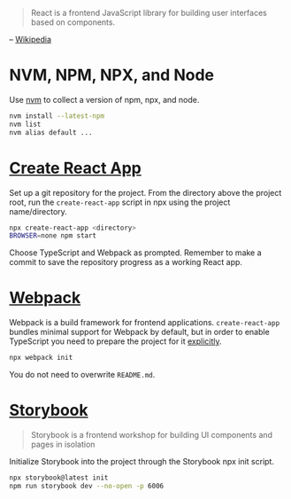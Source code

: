 > React is a frontend JavaScript library for building user interfaces based on components.

&ndash; [Wikipedia](https://en.wikipedia.org/wiki/React_(software))

# NVM, NPM, NPX, and Node

Use [nvm](https://aur.archlinux.org/packages/nvm) to collect a version of npm, npx, and node.

```bash
nvm install --latest-npm
nvm list
nvm alias default ...
```

# [Create React App](https://create-react-app.dev/)

Set up a git repository for the project.
From the directory above the project root, run the `create-react-app` script in npx
using the project name/directory.

```bash
npx create-react-app <directory>
BROWSER=none npm start
```

Choose TypeScript and Webpack as prompted.
Remember to make a commit to save the repository progress as a working React app.

# [Webpack](https://webpack.js.org/)

Webpack is a build framework for frontend applications.
`create-react-app` bundles minimal support for Webpack by default, but in order to enable
TypeScript you need to prepare the project for it [explicitly](https://webpack.js.org/configuration/).

```bash
npx webpack init
```

You do not need to overwrite `README.md`.

# [Storybook](https://storybook.js.org/)

> Storybook is a frontend workshop for building UI components and pages in isolation

Initialize Storybook into the project through the Storybook npx init script.

```bash
npx storybook@latest init
npm run storybook dev --no-open -p 6006
```
